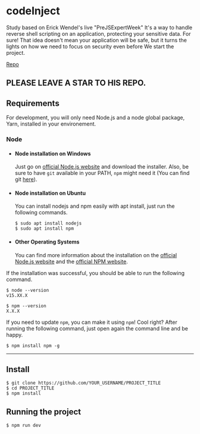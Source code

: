 # codeInject

Study based on Erick Wendel's live "PreJSExpertWeek" It's a way to handle reverse shell scripting on an application, protecting your sensitive data.
For sure! That idea doesn't mean your application will be safe, but it turns the lights on how we need to focus on security even before We start the project.

<a href="https://github.com/ErickWendel/safe-cmd-nodejs-with-docker-yt">Repo</a> 
## PLEASE LEAVE A STAR TO HIS REPO.

## Requirements

For development, you will only need Node.js and a node global package, Yarn, installed in your environement.

### Node
- #### Node installation on Windows

  Just go on [official Node.js website](https://nodejs.org/) and download the installer.
Also, be sure to have `git` available in your PATH, `npm` might need it (You can find git [here](https://git-scm.com/)).

- #### Node installation on Ubuntu

  You can install nodejs and npm easily with apt install, just run the following commands.

      $ sudo apt install nodejs
      $ sudo apt install npm

- #### Other Operating Systems
  You can find more information about the installation on the [official Node.js website](https://nodejs.org/) and the [official NPM website](https://npmjs.org/).

If the installation was successful, you should be able to run the following command.

    $ node --version
    v15.XX.X

    $ npm --version
    X.X.X

If you need to update `npm`, you can make it using `npm`! Cool right? After running the following command, just open again the command line and be happy.

    $ npm install npm -g


-----------------------------

## Install

    $ git clone https://github.com/YOUR_USERNAME/PROJECT_TITLE
    $ cd PROJECT_TITLE
    $ npm install


## Running the project

    $ npm run dev
